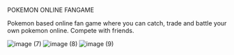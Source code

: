 POKEMON ONLINE FANGAME



Pokemon based online  fan game where you can catch, trade and battle your own pokemon online. Compete with friends.

![image (7)](https://github.com/user-attachments/assets/8f894e79-236f-4427-aec4-57dfca78e097)
![image (8)](https://github.com/user-attachments/assets/e820272f-4290-4b00-a0e2-1d2b402271ff)
![image (9)](https://github.com/user-attachments/assets/4e19e450-9c40-470d-b36b-d784ad680f4a)
